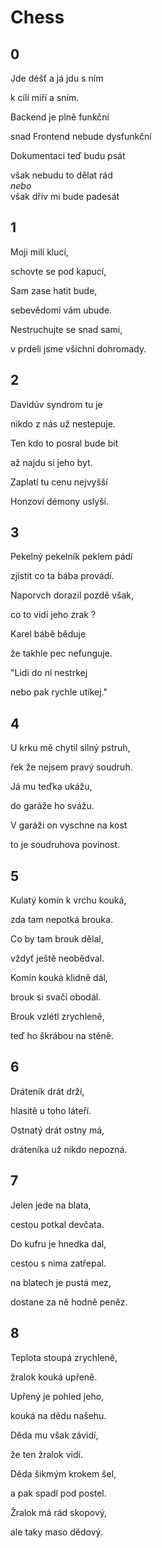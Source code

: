 # Chess

## 0

Jde déšť a já jdu s ním

k cílí miří a sním.

Backend je plně funkční

snad Frontend nebude dysfunkční

Dokumentaci teď budu psát

však nebudu to dělat rád
\
_nebo_
\
však dřív mi bude padesát


## 1

Moji milí klucí, 

schovte se pod kapucí,

Sam zase hatit bude,

sebevědomí vám ubude.

Nestruchujte se snad sami,

v prdeli jsme všichni dohromady.


## 2

Davidúv syndrom tu je

nikdo z nás už nestepuje.

Ten kdo to posral bude bit

až najdu si jeho byt.

Zaplatí tu cenu nejvyšší

Honzovi démony uslyší.


## 3

Pekelný pekelník peklem pádí

zjistit co ta bába provádí.

Naporvch dorazil pozdě však,

co to vidí jeho zrak ?

Karel bábě běduje

že takhle pec nefunguje.

"Lidi do ní nestrkej

nebo pak rychle utíkej."


## 4

U krku mě chytil silný pstruh,

řek že nejsem pravý soudruh.

Já mu teďka ukážu,

do garáže ho svážu.

V garáži on vyschne na kost

to je soudruhova povinost.


## 5

Kulatý komín k vrchu kouká,

zda tam nepotká brouka.

Co by tam brouk dělal,

vždyť ještě neobědval.

Komín kouká klidně dál,

brouk si svačí obodál.

Brouk vzlétl zrychleně,

teď ho škrábou na stěně.


## 6 

Dráteník drát drží,

hlasitě u toho láteří.

Ostnatý drát ostny má,

dráteníka už nikdo nepozná.


## 7

Jelen jede na blata,

cestou potkal devčata.

Do kufru je hnedka dal,

cestou s nima zatřepal.

na blatech je pustá mez,

dostane za ně hodně peněz.

## 8

Teplota stoupá zrychleně,

žralok kouká upřeně.

Upřený je pohled jeho,

kouká na dědu našehu.

Děda mu však závidí,

že ten žralok vidí.

Děda šikmým krokem šel,

a pak spadl pod postel.

Žralok má rád skopový,

ale taky maso dědový.
